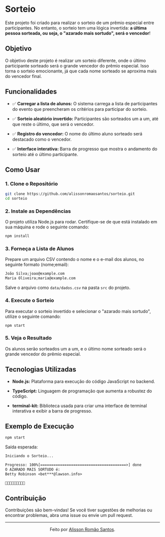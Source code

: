 # Sorteio
Este projeto foi criado para realizar o sorteio de um prêmio especial entre participantes. No entanto, o sorteio tem uma lógica invertida: **a última pessoa sorteada, ou seja, o "azarado mais sortudo", será o vencedor**!

## Objetivo
O objetivo deste projeto é realizar um sorteio diferente, onde o último participante sorteado será o grande vencedor do prêmio especial. Isso torna o sorteio emocionante, já que cada nome sorteado se aproxima mais do vencedor final.

## Funcionalidades
- ✅ **Carregar a lista de alunos:** O sistema carrega a lista de participantes do evento que preencheram os critérios para participar do sorteio.

- ✅ **Sorteio aleatório invertido:** Participantes são sorteados um a um, até que reste o último, que será o vencedor.

- ✅ **Registro do vencedor:** O nome do último aluno sorteado será destacado como o vencedor.

- ✅ **Interface interativa:** Barra de progresso que mostra o andamento do sorteio até o último participante.

## Como Usar
### 1. Clone o Repositório

```bash
git clone https://github.com/alissonromaosantos/sorteio.git
cd sorteio
```
### 2. Instale as Dependências

O projeto utiliza Node.js para rodar. 
Certifique-se de que está instalado em sua máquina e rode o seguinte comando:

```bash
npm install
```

### 3. Forneça a Lista de Alunos
Prepare um arquivo CSV contendo o nome e o e-mail dos alunos, no seguinte formato (nome;email):

```txt
João Silva;joao@example.com
Maria Oliveira;maria@example.com
```
Salve o arquivo como `data/dados.csv` na pasta `src` do projeto.

### 4. Execute o Sorteio
Para executar o sorteio invertido e selecionar o "azarado mais sortudo", utilize o seguinte comando:

```bash
npm start
```

### 5. Veja o Resultado

Os alunos serão sorteados um a um, e o último nome sorteado será o grande vencedor do prêmio especial.

## Tecnologias Utilizadas
- **Node.js:** Plataforma para execução do código JavaScript no backend.

- **TypeScript:** Linguagem de programação que aumenta a robustez do código.

- **terminal-kit:** Biblioteca usada para criar uma interface de terminal interativa e exibir a barra de progresso.

## Exemplo de Execução

```bash
npm start
```
Saída esperada:

```txt
Iniciando o Sorteio...

Progresso: 100%[=======================================>] done
O AZARADO MAIS SORTUDO é:
Betty Robinson <bet***@lawson.info>

🎉🎉🎉🎉🎉🎉🎉🎉🎉
```

## Contribuição
Contribuições são bem-vindas! Se você tiver sugestões de melhorias ou encontrar problemas, abra uma issue ou envie um pull request.

---

<p align="center">Feito por <a href="https://wwww;linkedin.com/in/alissonromaosantos">Alisson Romão Santos</a>.</p>